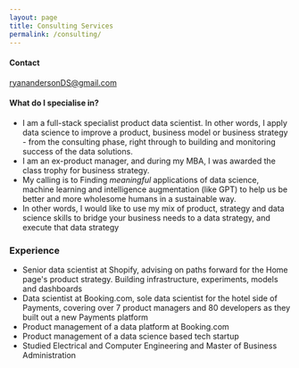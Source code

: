 ```yaml
---
layout: page
title: Consulting Services
permalink: /consulting/
---
```


#### Contact
[ryanandersonDS@gmail.com](mailto:ryanandersonDS@gmail.com)

#### What do I specialise in?
* I am a full-stack specialist product data scientist. In other words, I apply data science to improve a product, business model or business strategy - from the consulting phase, right through to building and monitoring success of the data solutions.
* I am an ex-product manager, and during my MBA, I was awarded the class trophy for business strategy.
* My calling is to Finding _meaningful_ applications of data science, machine learning and intelligence augmentation (like GPT) to help us be better and more wholesome humans in a sustainable way. 
* In other words, I would like to use my mix of product, strategy and data science skills to bridge your business needs to a data strategy, and execute that data strategy

### Experience 
* Senior data scientist at Shopify, advising on paths forward for the Home page's product strategy. Building infrastructure, experiments, models and dashboards
* Data scientist at Booking.com, sole data scientist for the hotel side of Payments, covering over 7 product managers and 80 developers as they built out a new Payments platform
* Product management of a data platform at Booking.com
* Product management of a data science based tech startup
* Studied Electrical and Computer Engineering and Master of Business Administration
